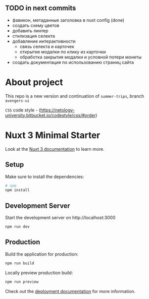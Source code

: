 ## TODO in next commits
- фавикон, метаданные заголовка в nuxt config (done)
- создать схему цветов
- добавить линтер
- стилизация селекта
- добавление интерактивности
  - связь селекта и карточек
  - открытие модалки по клику из карточки
  - обработка закрытия модалки и условной потери монеты
- создать документация по использованию страниц сайта

# About project

This repo is a new version and continuation of 
```summer-trips```, branch 
```avengers-ui```

```CSS``` code style - (https://netology-university.bitbucket.io/codestyle/css/#order)

# Nuxt 3 Minimal Starter

Look at the [Nuxt 3 documentation](https://nuxt.com/docs/getting-started/introduction) to learn more.

## Setup

Make sure to install the dependencies:

```bash
# npm
npm install
```

## Development Server

Start the development server on http://localhost:3000

```bash
npm run dev
```

## Production

Build the application for production:

```bash
npm run build
```

Locally preview production build:

```bash
npm run preview
```

Check out the [deployment documentation](https://nuxt.com/docs/getting-started/deployment) for more information.
